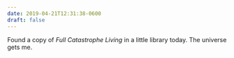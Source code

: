 ```yaml
---
date: 2019-04-21T12:31:38-0600
draft: false
---
```


Found a copy of _Full Catastrophe Living_ in a little library today. The universe gets me.

